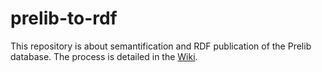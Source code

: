 # prelib-to-rdf
This repository is about semantification and RDF publication of the Prelib database. The process is detailed in the [Wiki](https://github.com/Semantic-Data-for-Humanities/prelib-to-rdf/wiki).
